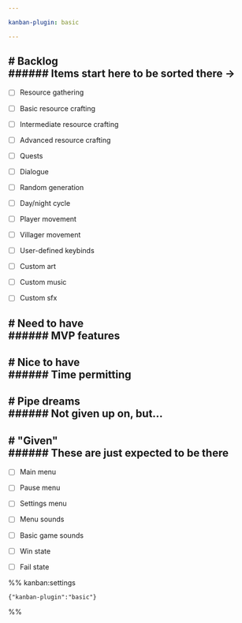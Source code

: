 ```yaml
---

kanban-plugin: basic

---
```


## # Backlog<br>###### Items start here to be sorted there ->

- [ ] Resource gathering
- [ ] Basic resource crafting
- [ ] Intermediate resource crafting
- [ ] Advanced resource crafting
- [ ] Quests
- [ ] Dialogue
- [ ] Random generation
- [ ] Day/night cycle
- [ ] Player movement
- [ ] Villager movement
- [ ] User-defined keybinds
- [ ] Custom art
- [ ] Custom music
- [ ] Custom sfx


## # Need to have<br>###### MVP features



## # Nice to have<br>###### Time permitting



## # Pipe dreams<br>###### Not given up on, but...



## # "Given"<br>###### These are just expected to be there

- [ ] Main menu
- [ ] Pause menu
- [ ] Settings menu
- [ ] Menu sounds
- [ ] Basic game sounds
- [ ] Win state
- [ ] Fail state




%% kanban:settings
```
{"kanban-plugin":"basic"}
```
%%